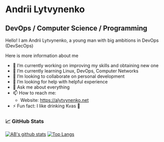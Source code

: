 # Andrii Lytvynenko
## DevOps / Computer Science / Programming
Hello! I am Andrii Lytvynenko, a young man with big ambitions in DevOps (DevSecOps) 

Here is more information about me
- 🔭 I’m currently working on improving my skills and obtaining new one
- 🌱 I’m currently learning Linux, DevOps, Computer Networks
- 👯 I’m looking to collaborate on personal development
- 🤔 I’m looking for help with helpful experience
- 💬 Ask me about everything
- 📫 How to reach me:
    * Website: https://alytvynenko.net
- ⚡ Fun fact: I like drinking Kvas 🥴


### 📈 GitHub Stats 

[![AB's github stats](https://github-readme-stats.vercel.app/api?username=fecton&count_private=true&show_icons=true)](https://github.com/fecton/github-readme-stats)
[![Top Langs](https://github-readme-stats.vercel.app/api/top-langs/?username=fecton&layout=compact&langs_count=10)](https://github.com/fecton/github-readme-stats)
